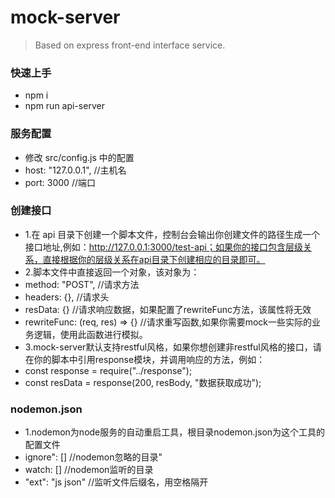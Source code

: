 <h1>mock-server</h1>

> Based on express front-end interface service.

<h3>快速上手</h3>

- npm i
- npm run api-server

<h3>服务配置</h3>

- 修改 src/config.js 中的配置
- host: "127.0.0.1", //主机名
- port: 3000 //端口

<h3>创建接口</h3>

- 1.在 api 目录下创建一个脚本文件，控制台会输出你创建文件的路径生成一个接口地址,例如：http://127.0.0.1:3000/test-api；如果你的接口包含层级关系，直接根据你的层级关系在api目录下创建相应的目录即可。
- 2.脚本文件中直接返回一个对象，该对象为：
- method: "POST", //请求方法
- headers: {}, //请求头
- resData: {} //请求响应数据，如果配置了rewriteFunc方法，该属性将无效
- rewriteFunc: (req, res) => {} //请求重写函数,如果你需要mock一些实际的业务逻辑，使用此函数进行模拟。
- 3.mock-server默认支持restful风格，如果你想创建非restful风格的接口，请在你的脚本中引用response模块，并调用响应的方法，例如：
- const response = require("../response");
- const resData = response(200, resBody, "数据获取成功");

<h3>nodemon.json</h3>

- 1.nodemon为node服务的自动重启工具，根目录nodemon.json为这个工具的配置文件
- ignore": [] //nodemon忽略的目录"
- watch: [] //nodemon监听的目录
- "ext": "js json" //监听文件后缀名，用空格隔开
